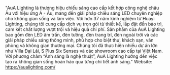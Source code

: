 "AuA Lighting là thương hiệu chiếu sáng cao cấp kết hợp công nghệ châu Âu với hiệu ứng Á - Âu, mang đến giải pháp chiếu sáng LED chuyên nghiệp cho không gian sống và làm việc. Với hơn 37 năm kinh nghiệm từ Huayi Lighting, chúng tôi cung cấp dịch vụ trọn gói từ thiết kế, lắp đặt đến bảo trì, cam kết chất lượng vượt trội và hiệu quả chi phí.
Sản phẩm của AuA Lighting bao gồm đèn LED âm trần, đèn tường, đèn trang trí, đèn ngoài trời và các giải pháp chiếu sáng thông minh, phù hợp cho biệt thự, khách sạn, văn phòng và không gian thương mại. Chúng tôi đã thực hiện nhiều dự án lớn như Villa Đại Lải, S Plus Six Senses và các showroom cao cấp tại Việt Nam.
Với phương châm “Ánh sáng là nghệ thuật”, AuA Lighting hướng đến việc tạo ra không gian sống hoàn hảo qua từng chi tiết ánh sáng."
Website: https://aualighting.com/ 
